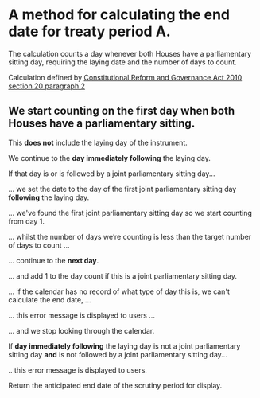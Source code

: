 # A method for calculating the end date for treaty period A.

The calculation counts a day whenever both Houses have a parliamentary sitting day, requiring the laying date and the number of days to count.

Calculation defined by [Constitutional Reform and Governance Act 2010 section 20 paragraph 2](https://www.legislation.gov.uk/ukpga/2010/25/part/2#section-20-2)

## We start counting on the **first day when both Houses have a parliamentary sitting**.

This **does not** include the laying day of the instrument.

We continue to the **day immediately following** the laying day.

If that day is or is followed by a joint parliamentary sitting day...

... we set the date to the day of the first joint parliamentary sitting day **following** the laying day.

... we've found the first joint parliamentary sitting day so we start counting from day 1.

... whilst the number of days we’re counting is less than the target number of days to count ...

... continue to the **next day**.

... and add 1 to the day count if this is a joint parliamentary sitting day.

... if the calendar has no record of what type of day this is, we can't calculate the end date, ...

... this error message is displayed to users ...

... and we stop looking through the calendar.

If **day immediately following** the laying day is not a joint parliamentary sitting day **and** is not followed by a joint parliamentary sitting day...

.. this error message is displayed to users.

Return the anticipated end date of the scrutiny period for display.

